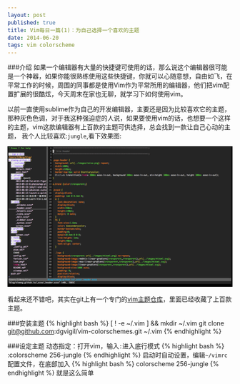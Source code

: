 ```yaml
---
layout: post
published: true
title: Vim每日一篇(1)：为自己选择一个喜欢的主题
date: 2014-06-20
tags: vim colorscheme
---
```


###介绍
如果一个编辑器有大量的快捷键可使用的话，那么说这个编辑器很可能是一个神器，如果你能很熟练使用这些快捷键，你就可以心随意想，自由如飞，在平常工作的时候，周围的同事都是使用Vim作为平常所用的编辑器，他们把vim配置扩展的很酷炫，今天周末在家也无聊，就学习下如何使用vim。

以前一直使用sublime作为自己的开发编辑器，主要还是因为比较喜欢它的主题，那种灰色色调，对于我这种强迫症的人说，如果要使用vim的话，也想要一个这样的主题，vim这款编辑器有上百款的主题可供选择，总会找到一款让自己心动的主题， 我个人比较喜欢:`jungle`,看下效果图:

<img src="/images/2014-06-20/jungle2.png" alt="jungle" />

看起来还不错吧，其实在git上有一个专门的[vim主题仓库](https://github.com/flazz/vim-colorschemes)，里面已经收藏了上百款主题。

###安装主题
{% highlight bash %}
[ ! -e ~/.vim ] && mkdir  ~/.vim
git clone git@github.com:dgvigil/vim-colorschemes.git ~/.vim
{% endhighlight %}

###设定主题
动态指定：打开vim，输入`:`进入底行模式
{% highlight bash %}
:colorscheme 256-jungle
{% endhighlight %}
启动时自动设置，编辑`~/vimrc`配置文件，在底部加入
{% highlight bash %}
colorscheme 256-jungle
{% endhighlight %}
就是这么简单

